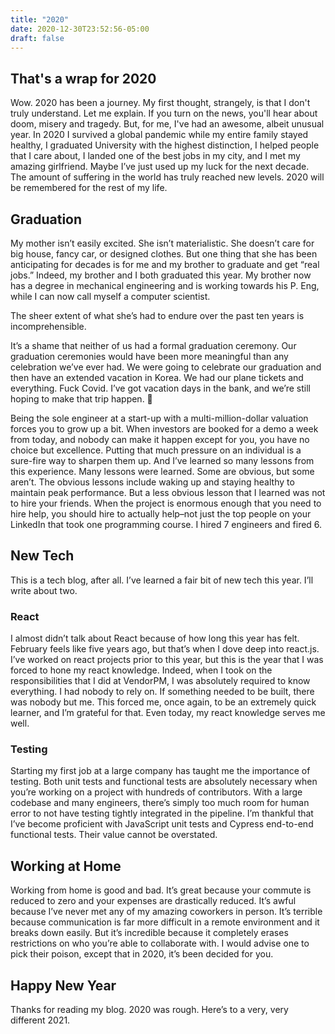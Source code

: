 ```yaml
---
title: "2020"
date: 2020-12-30T23:52:56-05:00
draft: false
---
```


## That's a wrap for 2020

Wow. 2020 has been a journey. My first thought, strangely, is that I don't truly understand. Let me explain. If you turn on the news, you'll hear about doom, misery and tragedy. But, for me, I've had an awesome, albeit unusual year. In 2020 I survived a global pandemic while my entire family stayed healthy, I graduated University with the highest distinction, I helped people that I care about, I landed one of the best jobs in my city, and I met my amazing girlfriend. Maybe I’ve just used up my luck for the next decade. The amount of suffering in the world has truly reached new levels. 2020 will be remembered for the rest of my life.

## Graduation

My mother isn’t easily excited. She isn’t materialistic. She doesn’t care for big house, fancy car, or designed clothes. But one thing that she has been anticipating for decades is for me and my brother to graduate and get “real jobs.” Indeed, my brother and I both graduated this year. My brother now has a degree in mechanical engineering and is working towards his P. Eng, while I can now call myself a computer scientist.

The sheer extent of what she’s had to endure over the past ten years is incomprehensible.

It’s a shame that neither of us had a formal graduation ceremony. Our graduation ceremonies would have been more meaningful than any celebration we’ve ever had. We were going to celebrate our graduation and then have an extended vacation in Korea. We had our plane tickets and everything. Fuck Covid. I’ve got vacation days in the bank, and we’re still hoping to make that trip happen. 🤞

Being the sole engineer at a start-up with a multi-million-dollar valuation forces you to grow up a bit. When investors are booked for a demo a week from today, and nobody can make it happen except for you, you have no choice but excellence. Putting that much pressure on an individual is a sure-fire way to sharpen them up. And I’ve learned so many lessons from this experience. Many lessons were learned. Some are obvious, but some aren’t. The obvious lessons include waking up and staying healthy to maintain peak performance. But a less obvious lesson that I learned was not to hire your friends. When the project is enormous enough that you need to hire help, you should hire to actually help–not just the top people on your LinkedIn that took one programming course. I hired 7 engineers and fired 6.

## New Tech

This is a tech blog, after all. I’ve learned a fair bit of new tech this year. I’ll write about two.

### React

I almost didn’t talk about React because of how long this year has felt. February feels like five years ago, but that’s when I dove deep into react.js. I’ve worked on react projects prior to this year, but this is the year that I was forced to hone my react knowledge. Indeed, when I took on the responsibilities that I did at VendorPM, I was absolutely required to know everything. I had nobody to rely on. If something needed to be built, there was nobody but me. This forced me, once again, to be an extremely quick learner, and I’m grateful for that. Even today, my react knowledge serves me well.

### Testing

Starting my first job at a large company has taught me the importance of testing. Both unit tests and functional tests are absolutely necessary when you’re working on a project with hundreds of contributors. With a large codebase and many engineers, there’s simply too much room for human error to not have testing tightly integrated in the pipeline. I’m thankful that I’ve become proficient with JavaScript unit tests and Cypress end-to-end functional tests. Their value cannot be overstated.

## Working at Home

Working from home is good and bad. It’s great because your commute is reduced to zero and your expenses are drastically reduced. It’s awful because I’ve never met any of my amazing coworkers in person. It’s terrible because communication is far more difficult in a remote environment and it breaks down easily. But it’s incredible because it completely erases restrictions on who you’re able to collaborate with. I would advise one to pick their poison, except that in 2020, it’s been decided for you.

## Happy New Year

Thanks for reading my blog. 2020 was rough. Here’s to a very, very different 2021.
